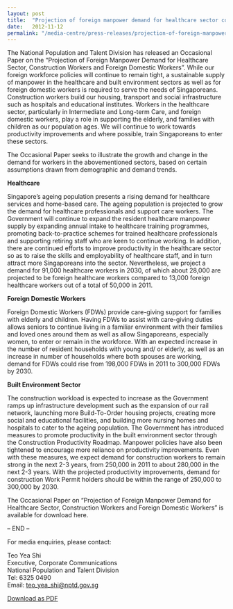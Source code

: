 ```yaml
---
layout: post
title:  "Projection of foreign manpower demand for healthcare sector construction workers and foreign domestic workers"
date:   2012-11-12
permalink: "/media-centre/press-releases/projection-of-foreign-manpower-demand-for-healthcare-sector-construction-workers-and-foreign-domestic-workers"
---
```


The National Population and Talent Division has released an Occasional Paper on the “Projection of Foreign Manpower Demand for Healthcare Sector, Construction Workers and Foreign Domestic Workers”. While our foreign workforce policies will continue to remain tight, a sustainable supply of manpower in the healthcare and built environment sectors as well as for foreign domestic workers is required to serve the needs of Singaporeans. Construction workers build our housing, transport and social infrastructure such as hospitals and educational institutes. Workers in the healthcare sector, particularly in Intermediate and Long-term Care, and foreign domestic workers, play a role in supporting the elderly, and families with children as our population ages. We will continue to work towards productivity improvements and where possible, train Singaporeans to enter these sectors.

The Occasional Paper seeks to illustrate the growth and change in the demand for workers in the abovementioned sectors, based on certain assumptions drawn from demographic and demand trends.

**Healthcare**

Singapore’s ageing population presents a rising demand for healthcare services and home-based care. The ageing population is projected to grow the demand for healthcare professionals and support care workers. The Government will continue to expand the resident healthcare manpower supply by expanding annual intake to healthcare training programmes, promoting back-to-practice schemes for trained healthcare professionals and supporting retiring staff who are keen to continue working. In addition, there are continued efforts to improve productivity in the healthcare sector so as to raise the skills and employability of healthcare staff, and in turn attract more Singaporeans into the sector. Nevertheless, we project a demand for 91,000 healthcare workers in 2030, of which about 28,000 are projected to be foreign healthcare workers compared to 13,000 foreign healthcare workers out of a total of 50,000 in 2011.

**Foreign Domestic Workers**

Foreign Domestic Workers (FDWs) provide care-giving support for families with elderly and children. Having FDWs to assist with care-giving duties allows seniors to continue living in a familiar environment with their families and loved ones around them as well as allow Singaporeans, especially women, to enter or remain in the workforce. With an expected increase in the number of resident households with young and/ or elderly, as well as an increase in number of households where both spouses are working, demand for FDWs could rise from 198,000 FDWs in 2011 to 300,000 FDWs by 2030.

**Built Environment Sector**

The construction workload is expected to increase as the Government ramps up infrastructure development such as the expansion of our rail network, launching more Build-To-Order housing projects, creating more social and educational facilities, and building more nursing homes and hospitals to cater to the ageing population. The Government has introduced measures to promote productivity in the built environment sector through the Construction Productivity Roadmap. Manpower policies have also been tightened to encourage more reliance on productivity improvements. Even with these measures, we expect demand for construction workers to remain strong in the next 2-3 years, from 250,000 in 2011 to about 280,000 in the next 2-3 years. With the projected productivity improvements, demand for construction Work Permit holders should be within the range of 250,000 to 300,000 by 2030.

The Occasional Paper on “Projection of Foreign Manpower Demand for Healthcare Sector, Construction Workers and Foreign Domestic Workers” is available for download here.

– END –

For media enquiries, please contact:

Teo Yea Shi   
Executive, Corporate Communications   
National Population and Talent Division   
Tel: 6325 0490   
Email: teo_yea_shi@nptd.gov.sg  

[Download as PDF]()

